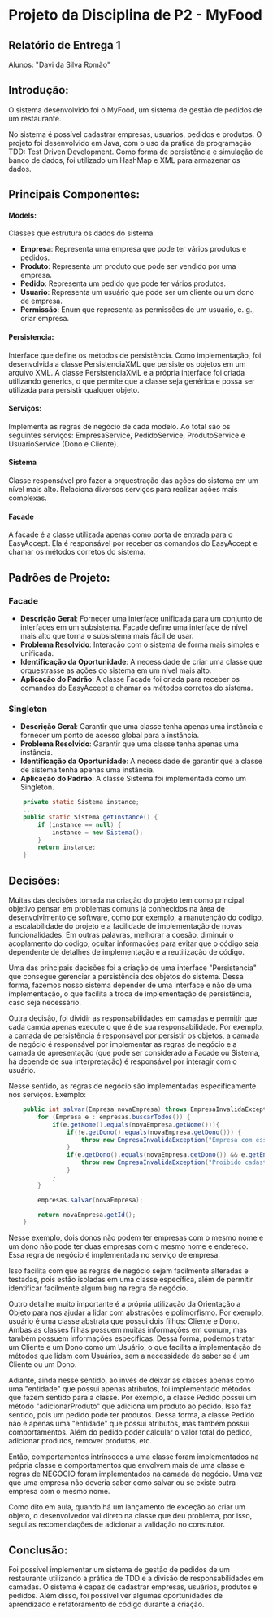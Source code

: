 # Projeto da Disciplina de P2 - MyFood

## Relatório de Entrega 1

Alunos: "Davi da Silva Romão"

## Introdução:

O sistema desenvolvido foi o MyFood, um sistema de gestão de pedidos de um restaurante.

No sistema é possível cadastrar empresas, usuarios, pedidos e produtos.
O projeto foi desenvolvido em Java, com o uso da prática de programação TDD: Test Driven Development. Como forma de persistência e simulação de banco de dados, foi utilizado um HashMap e XML para armazenar os dados.

## Principais Componentes:

#### Models:

Classes que estrutura os dados do sistema.

- **Empresa**: Representa uma empresa que pode ter vários produtos e pedidos.
- **Produto**: Representa um produto que pode ser vendido por uma empresa.
- **Pedido**: Representa um pedido que pode ter vários produtos.
- **Usuario**: Representa um usuário que pode ser um cliente ou um dono de empresa.
- **Permissão**: Enum que representa as permissões de um usuário, e. g., criar empresa.

#### Persistencia:

Interface que define os métodos de persistência. Como implementação, foi desenvolvida a classe PersistenciaXML que persiste os objetos em um arquivo XML.
A classe PersistenciaXML e a própria interface foi criada utilizando generics, o que permite que a classe seja genérica e possa ser utilizada para persistir qualquer objeto.

#### Serviços:

Implementa as regras de negócio de cada modelo. Ao total são os seguintes serviços: EmpresaService, PedidoService, ProdutoService e UsuarioService (Dono e Cliente).

#### Sistema

Classe responsável pro fazer a orquestração das ações do sistema em um nível mais alto. Relaciona diversos serviços para realizar ações mais complexas.

#### Facade

A facade é a classe utilizada apenas como porta de entrada para o EasyAccept. Ela é responsável por receber os comandos do EasyAccept e chamar os métodos corretos do sistema.

## Padrões de Projeto:

### Facade

- **Descrição Geral**: Fornecer uma interface unificada para um conjunto de interfaces em um subsistema. Facade define uma interface de nível mais alto que torna o subsistema mais fácil de usar.
- **Problema Resolvido**: Interação com o sistema de forma mais simples e unificada.
- **Identificação da Oportunidade**: A necessidade de criar uma classe que orquestrasse as ações do sistema em um nível mais alto.
- **Aplicação do Padrão**: A classe Facade foi criada para receber os comandos do EasyAccept e chamar os métodos corretos do sistema.

### Singleton

- **Descrição Geral**: Garantir que uma classe tenha apenas uma instância e fornecer um ponto de acesso global para a instância.
- **Problema Resolvido**: Garantir que uma classe tenha apenas uma instância.
- **Identificação da Oportunidade**: A necessidade de garantir que a classe de sistema tenha apenas uma instância.
- **Aplicação do Padrão**: A classe Sistema foi implementada como um Singleton.

```java
    private static Sistema instance;
    ...
    public static Sistema getInstance() {
        if (instance == null) {
            instance = new Sistema();
        }
        return instance;
    }
```

## Decisões:

Muitas das decisões tomada na criação do projeto tem como principal objetivo pensar em problemas comuns já conhecidos na área de desenvolvimento de software, como por exemplo, a manutenção do código, a escalabilidade do projeto e a facilidade de implementação de novas funcionalidades. Em outras palavras, melhorar a coesão, diminuir o acoplamento do código, ocultar informações para evitar que o código seja dependente de detalhes de implementação e a reutilização de código.

Uma das principais decisões foi a criação de uma interface "Persistencia" que consegue gerenciar a persistência dos objetos do sistema. Dessa forma, fazemos nosso sistema depender de uma interface e não de uma implementação, o que facilita a troca de implementação de persistência, caso seja necessário.

Outra decisão, foi dividir as responsabilidades em camadas e permitir que cada camda apenas execute o que é de sua responsabilidade. Por exemplo, a camada de persistência é responsável por persistir os objetos, a camada de negócio é responsável por implementar as regras de negócio e a camada de apresentação (que pode ser considerado a Facade ou Sistema, há depende de sua interpretação) é responsável por interagir com o usuário.

Nesse sentido, as regras de negócio são implementadas especificamente nos serviços. Exemplo:

```java
    public int salvar(Empresa novaEmpresa) throws EmpresaInvalidaException {
        for (Empresa e : empresas.buscarTodos()) {
            if(e.getNome().equals(novaEmpresa.getNome())){
                if(!e.getDono().equals(novaEmpresa.getDono())) {
                    throw new EmpresaInvalidaException("Empresa com esse nome ja existe");
                }
                if(e.getDono().equals(novaEmpresa.getDono()) && e.getEndereco().equals(novaEmpresa.getEndereco())) {
                    throw new EmpresaInvalidaException("Proibido cadastrar duas empresas com o mesmo nome e local");
                }
            }
        }

        empresas.salvar(novaEmpresa);

        return novaEmpresa.getId();
    }
```

Nesse exemplo, dois donos não podem ter empresas com o mesmo nome e um dono não pode ter duas empresas com o mesmo nome e endereço. Essa regra de negócio é implementada no serviço de empresa.

Isso facilita com que as regras de negócio sejam facilmente alteradas e testadas, pois estão isoladas em uma classe específica, além de permitir identificar facilmente algum bug na regra de negócio.

Outro detalhe muito importante é a própria utilização da Orientação a Objeto para nos ajudar a lidar com abstrações e polimorfismo. Por exemplo, usuário é uma classe abstrata que possui dois filhos: Cliente e Dono. Ambas as classes filhas possuem muitas informações em comum, mas também possuem informações específicas. Dessa forma, podemos tratar um Cliente e um Dono como um Usuário, o que facilita a implementação de métodos que lidam com Usuários, sem a necessidade de saber se é um Cliente ou um Dono.

Adiante, ainda nesse sentido, ao invés de deixar as classes apenas como uma "entidade" que possui apenas atributos, foi implementado métodos que fazem sentido para a classe. Por exemplo, a classe Pedido possui um método "adicionarProduto" que adiciona um produto ao pedido. Isso faz sentido, pois um pedido pode ter produtos. Dessa forma, a classe Pedido não é apenas uma "entidade" que possui atributos, mas também possui comportamentos. Além do pedido poder calcular o valor total do pedido, adicionar produtos, remover produtos, etc.

Então, comportamentos intrínsecos a uma classe foram implementados na própria classe e comportamentos que envolvem mais de uma classe e regras de NEGÓCIO foram implementados na camada de negócio. Uma vez que uma empresa não deveria saber como salvar ou se existe outra empresa com o mesmo nome.

Como dito em aula, quando há um lançamento de exceção ao criar um objeto, o desenvolvedor vai direto na classe que deu problema, por isso, segui as recomendações de adicionar a validação no construtor.

## Conclusão:

Foi possível implementar um sistema de gestão de pedidos de um restaurante utilizando a prática de TDD e a divisão de responsabilidades em camadas. O sistema é capaz de cadastrar empresas, usuários, produtos e pedidos. Além disso, foi possível ver algumas oportunidades de aprendizado e refatoramento de código durante a criação.

